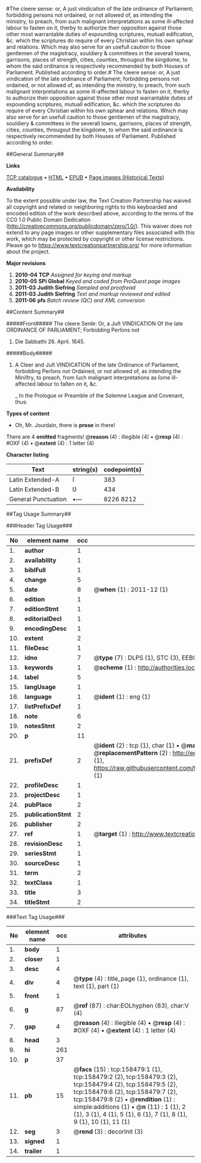 #The cleere sense: or, A just vindication of the late ordinance of Parliament; forbidding persons not ordained, or not allowed of, as intending the ministry, to preach, from such malignant interpretations as some ill-affected labour to fasten on it, therby to authorize their opposition against those other most warrantable duties of expounding scriptures, mutuall edification, &c. which the scriptures do require of every Christian within his own sphear and relations. Which may also serve for an usefull caution to those gentlemen of the magistracy, souldiery & committees in the severall towns, garrisons, places of strength, cities, counties, througout the kingdome, to whom the said ordinance is respectively recommended by both Houses of Parliament. Published according to order.#
The cleere sense: or, A just vindication of the late ordinance of Parliament; forbidding persons not ordained, or not allowed of, as intending the ministry, to preach, from such malignant interpretations as some ill-affected labour to fasten on it, therby to authorize their opposition against those other most warrantable duties of expounding scriptures, mutuall edification, &c. which the scriptures do require of every Christian within his own sphear and relations. Which may also serve for an usefull caution to those gentlemen of the magistracy, souldiery & committees in the severall towns, garrisons, places of strength, cities, counties, througout the kingdome, to whom the said ordinance is respectively recommended by both Houses of Parliament. Published according to order.

##General Summary##

**Links**

[TCP catalogue](http://www.ota.ox.ac.uk/tcp/)  • 
[HTML](http://tei.it.ox.ac.uk/tcp/Texts-HTML/free/A79/A79930.html)  • 
[EPUB](http://tei.it.ox.ac.uk/tcp/Texts-EPUB/free/A79/A79930.epub) • 
[Page images (Historical Texts)](https://historicaltexts.jisc.ac.uk/eebo-99860850e)

**Availability**

To the extent possible under law, the Text Creation Partnership has waived all copyright and related or neighboring rights to this keyboarded and encoded edition of the work described above, according to the terms of the CC0 1.0 Public Domain Dedication (http://creativecommons.org/publicdomain/zero/1.0/). This waiver does not extend to any page images or other supplementary files associated with this work, which may be protected by copyright or other license restrictions. Please go to https://www.textcreationpartnership.org/ for more information about the project.

**Major revisions**

1. __2010-04__ __TCP__ *Assigned for keying and markup*
1. __2010-05__ __SPi Global__ *Keyed and coded from ProQuest page images*
1. __2011-03__ __Judith Siefring__ *Sampled and proofread*
1. __2011-03__ __Judith Siefring__ *Text and markup reviewed and edited*
1. __2011-06__ __pfs__ *Batch review (QC) and XML conversion*

##Content Summary##

#####Front#####
The cleere Senſe: Or, a Juſt VINDICATION Of the late ORDINANCE OF PARLIAMENT; Forbidding Perſons not
1. Die Sabbathi 26. April. 1645.

#####Body#####

1. A Cleer and Juſt VINDICATION of the late Ordinance of Parliament, forbidding Perſons not Ordained, or not allowed of, as intending the
Miniſtry, to preach, from ſuch malignant interpretations as ſome ill-affected labour to faſten on it, &c.

    _ In the Prologue or Preamble of the Solemne League and
Covenant, thus:

**Types of content**

  * Oh, Mr. Jourdain, there is **prose** in there!

There are 4 **omitted** fragments! 
 @__reason__ (4) : illegible (4)  •  @__resp__ (4) : #OXF (4)  •  @__extent__ (4) : 1 letter (4)

**Character listing**


|Text|string(s)|codepoint(s)|
|---|---|---|
|Latin Extended-A|ſ|383|
|Latin Extended-B|Ʋ|434|
|General Punctuation|•—|8226 8212|

##Tag Usage Summary##

###Header Tag Usage###

|No|element name|occ|attributes|
|---|---|---|---|
|1.|__author__|1||
|2.|__availability__|1||
|3.|__biblFull__|1||
|4.|__change__|5||
|5.|__date__|8| @__when__ (1) : 2011-12 (1)|
|6.|__edition__|1||
|7.|__editionStmt__|1||
|8.|__editorialDecl__|1||
|9.|__encodingDesc__|1||
|10.|__extent__|2||
|11.|__fileDesc__|1||
|12.|__idno__|7| @__type__ (7) : DLPS (1), STC (3), EEBO-CITATION (1), PROQUEST (1), VID (1)|
|13.|__keywords__|1| @__scheme__ (1) : http://authorities.loc.gov/ (1)|
|14.|__label__|5||
|15.|__langUsage__|1||
|16.|__language__|1| @__ident__ (1) : eng (1)|
|17.|__listPrefixDef__|1||
|18.|__note__|6||
|19.|__notesStmt__|2||
|20.|__p__|11||
|21.|__prefixDef__|2| @__ident__ (2) : tcp (1), char (1)  •  @__matchPattern__ (2) : ([0-9\-]+):([0-9IVX]+) (1), (.+) (1)  •  @__replacementPattern__ (2) : http://eebo.chadwyck.com/downloadtiff?vid=$1&page=$2 (1), https://raw.githubusercontent.com/textcreationpartnership/Texts/master/tcpchars.xml#$1 (1)|
|22.|__profileDesc__|1||
|23.|__projectDesc__|1||
|24.|__pubPlace__|2||
|25.|__publicationStmt__|2||
|26.|__publisher__|2||
|27.|__ref__|1| @__target__ (1) : http://www.textcreationpartnership.org/docs/. (1)|
|28.|__revisionDesc__|1||
|29.|__seriesStmt__|1||
|30.|__sourceDesc__|1||
|31.|__term__|2||
|32.|__textClass__|1||
|33.|__title__|3||
|34.|__titleStmt__|2||


###Text Tag Usage###

|No|element name|occ|attributes|
|---|---|---|---|
|1.|__body__|1||
|2.|__closer__|1||
|3.|__desc__|4||
|4.|__div__|4| @__type__ (4) : title_page (1), ordinance (1), text (1), part (1)|
|5.|__front__|1||
|6.|__g__|87| @__ref__ (87) : char:EOLhyphen (83), char:V (4)|
|7.|__gap__|4| @__reason__ (4) : illegible (4)  •  @__resp__ (4) : #OXF (4)  •  @__extent__ (4) : 1 letter (4)|
|8.|__head__|3||
|9.|__hi__|261||
|10.|__p__|37||
|11.|__pb__|15| @__facs__ (15) : tcp:158479:1 (1), tcp:158479:2 (2), tcp:158479:3 (2), tcp:158479:4 (2), tcp:158479:5 (2), tcp:158479:6 (2), tcp:158479:7 (2), tcp:158479:8 (2)  •  @__rendition__ (1) : simple:additions (1)  •  @__n__ (11) : 1 (1), 2 (1), 3 (1), 4 (1), 5 (1), 6 (1), 7 (1), 8 (1), 9 (1), 10 (1), 11 (1)|
|12.|__seg__|3| @__rend__ (3) : decorInit (3)|
|13.|__signed__|1||
|14.|__trailer__|1||
